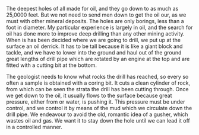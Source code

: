 The deepest holes of all made for oil, and they go down to as much as 25,0000 feet. But we not need to send men down to get the oil our, as we must with other mineral deposits. The holes are only borings, less than a foot in diameter. My particular experience is largely in oil, and the search for oil has done more to improve deep drilling than any other mining activity. When is has been decided where we are going to drill, we put up at the surface an oil derrick. It has to be tall because it is like a giant block and tackle, and we have to lower into the ground and haul out of the ground great lengths of drill pipe which are rotated by an engine at the top and are fitted with a cutting bit at the bottom.



The geologist needs to know what rocks the drill has reached, so every so often a sample is obtained with a coring bit. It cuts a clean cylinder of rock, from which can be seen the strata the drill has been cutting through. Once we get down to the oil, it usually flows to the surface because great pressure, either from or water, is pushing it. This pressure must be under control, and we control it by means of the mud which we circulate down the drill pipe. We endeavour to avoid the old, romantic idea of a gusher, which wastes oil and gas. We want it to stay down the hole until we can lead it off in a controlled manner.